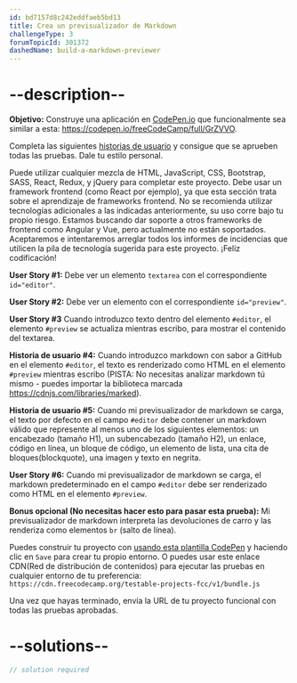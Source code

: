 ```yaml
---
id: bd7157d8c242eddfaeb5bd13
title: Crea un previsualizador de Markdown
challengeType: 3
forumTopicId: 301372
dashedName: build-a-markdown-previewer
---
```


# --description--

**Objetivo:** Construye una aplicación en [CodePen.io](https://codepen.io) que funcionalmente sea similar a esta: <https://codepen.io/freeCodeCamp/full/GrZVVO>.

Completa las siguientes [historias de usuario](https://en.wikipedia.org/wiki/User_story) y consigue que se aprueben todas las pruebas. Dale tu estilo personal.

Puede utilizar cualquier mezcla de HTML, JavaScript, CSS, Bootstrap, SASS, React, Redux, y jQuery para completar este proyecto. Debe usar un framework frontend (como React por ejemplo), ya que esta sección trata sobre el aprendizaje de frameworks frontend. No se recomienda utilizar tecnologías adicionales a las indicadas anteriormente, su uso corre bajo tu propio riesgo. Estamos buscando dar soporte a otros frameworks de frontend como Angular y Vue, pero actualmente no están soportados. Aceptaremos e intentaremos arreglar todos los informes de incidencias que utilicen la pila de tecnología sugerida para este proyecto. ¡Feliz codificación!

**User Story #1:** Debe ver un elemento `textarea` con el correspondiente `id="editor"`.

**User Story #2:** Debe ver un elemento con el correspondiente `id="preview"`.

**User Story #3** Cuando introduzco texto dentro del elemento `#editor`, el elemento `#preview` se actualiza mientras escribo, para mostrar el contenido del textarea.

**Historia de usuario #4:** Cuando introduzco markdown con sabor a GitHub en el elemento `#editor`, el texto es renderizado como HTML en el elemento `#preview` mientras escribo (PISTA: No necesitas analizar markdown tú mismo - puedes importar la biblioteca marcada <https://cdnjs.com/libraries/marked>).

**Historia de usuario #5:** Cuando mi previsualizador de markdown se carga, el texto por defecto en el campo `#editor` debe contener un markdown válido que represente al menos uno de los siguientes elementos: un encabezado (tamaño H1), un subencabezado (tamaño H2), un enlace, código en línea, un bloque de código, un elemento de lista, una cita de bloques(blockquote), una imagen y texto en negrita.

**User Story #6:** Cuando mi previsualizador de markdown se carga, el markdown predeterminado en el campo `#editor` debe ser renderizado como HTML en el elemento `#preview`.

**Bonus opcional (No necesitas hacer esto para pasar esta prueba):** Mi previsualizador de markdown interpreta las devoluciones de carro y las renderiza como elementos `br` (salto de línea).

Puedes construir tu proyecto con <a href='https://codepen.io/pen?template=MJjpwO' target='_blank' rel='nofollow'>usando esta plantilla CodePen</a> y haciendo clic en `Save` para crear tu propio entorno. O puedes usar este enlace CDN(Red de distribución de contenidos) para ejecutar las pruebas en cualquier entorno de tu preferencia: `https://cdn.freecodecamp.org/testable-projects-fcc/v1/bundle.js`

Una vez que hayas terminado, envía la URL de tu proyecto funcional con todas las pruebas aprobadas.

# --solutions--

```js
// solution required
```
